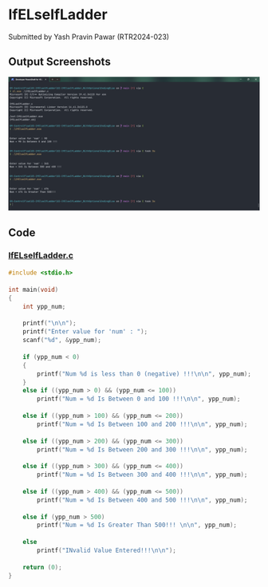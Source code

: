 # IfELseIfLadder

Submitted by Yash Pravin Pawar (RTR2024-023)

## Output Screenshots
![output.png](./02-Screenshots/output.png)

## Code
### [IfELseIfLadder.c](./01-Code/IfELseIfLadder.c)
```c
#include <stdio.h>

int main(void)
{
    int ypp_num;

    printf("\n\n");
    printf("Enter value for 'num' : ");
    scanf("%d", &ypp_num);

    if (ypp_num < 0)
    {
        printf("Num %d is less than 0 (negative) !!!\n\n", ypp_num);
    }
    else if ((ypp_num > 0) && (ypp_num <= 100))
        printf("Num = %d Is Between 0 and 100 !!!\n\n", ypp_num);

    else if ((ypp_num > 100) && (ypp_num <= 200))
        printf("Num = %d Is Between 100 and 200 !!!\n\n", ypp_num);
    
    else if ((ypp_num > 200) && (ypp_num <= 300))
        printf("Num = %d Is Between 200 and 300 !!!\n\n", ypp_num);
    
    else if ((ypp_num > 300) && (ypp_num <= 400))
        printf("Num = %d Is Between 300 and 400 !!!\n\n", ypp_num);
    
    else if ((ypp_num > 400) && (ypp_num <= 500))
        printf("Num = %d Is Between 400 and 500 !!!\n\n", ypp_num);
    
    else if (ypp_num > 500)
        printf("Num = %d Is Greater Than 500!!! \n\n", ypp_num);

    else 
        printf("INvalid Value Entered!!!\n\n");

    return (0);
}

```
